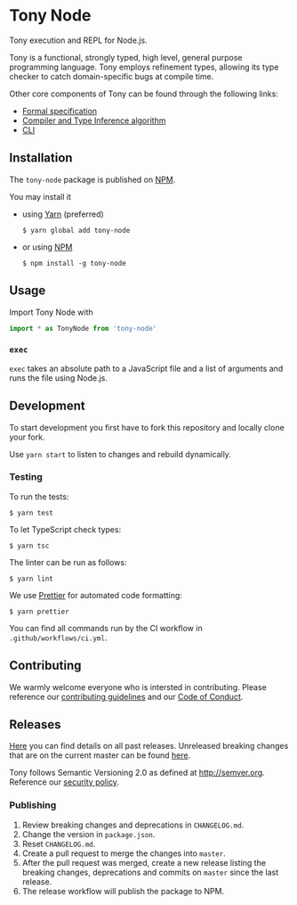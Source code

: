 # Tony Node

Tony execution and REPL for Node.js.

Tony is a functional, strongly typed, high level, general purpose programming language. Tony employs refinement types, allowing its type checker to catch domain-specific bugs at compile time.

Other core components of Tony can be found through the following links:

* [Formal specification](https://github.com/tony-lang/spec)
* [Compiler and Type Inference algorithm](https://github.com/tony-lang/tony)
* [CLI](https://github.com/tony-lang/cli)

## Installation

The `tony-node` package is published on [NPM](https://www.npmjs.com/package/tony-node).

You may install it

* using [Yarn](https://yarnpkg.com/) (preferred)

    ```
    $ yarn global add tony-node
    ```

* or using [NPM](https://docs.npmjs.com/cli/v6/commands/npm)

    ```
    $ npm install -g tony-node
    ```

## Usage

Import Tony Node with

```ts
import * as TonyNode from 'tony-node'
```

### `exec`

`exec` takes an absolute path to a JavaScript file and a list of arguments and runs the file using Node.js.

## Development

To start development you first have to fork this repository and locally clone your fork.

Use `yarn start` to listen to changes and rebuild dynamically.

### Testing

To run the tests:

    $ yarn test

To let TypeScript check types:

    $ yarn tsc

The linter can be run as follows:

    $ yarn lint

We use [Prettier](https://prettier.io/) for automated code formatting:

    $ yarn prettier

You can find all commands run by the CI workflow in `.github/workflows/ci.yml`.

## Contributing

We warmly welcome everyone who is intersted in contributing. Please reference our [contributing guidelines](CONTRIBUTING.md) and our [Code of Conduct](CODE_OF_CONDUCT.md).

## Releases

[Here](https://github.com/tony-lang/node/releases/) you can find details on all past releases.
Unreleased breaking changes that are on the current master can be found [here](CHANGELOG.md).

Tony follows Semantic Versioning 2.0 as defined at http://semver.org. Reference our [security policy](SECURITY.md).

### Publishing

1. Review breaking changes and deprecations in `CHANGELOG.md`.
1. Change the version in `package.json`.
1. Reset `CHANGELOG.md`.
1. Create a pull request to merge the changes into `master`.
1. After the pull request was merged, create a new release listing the breaking changes, deprecations and commits on `master` since the last release.
1. The release workflow will publish the package to NPM.
